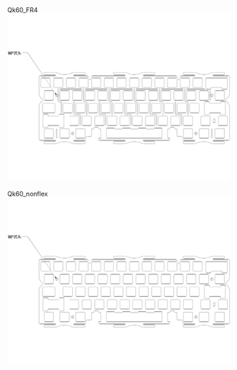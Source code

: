 <br/>Qk60_FR4<br/>![image](Qk60_FR4.png)<br/>
<br/>Qk60_nonflex<br/>![image](Qk60_nonflex.png)<br/>
